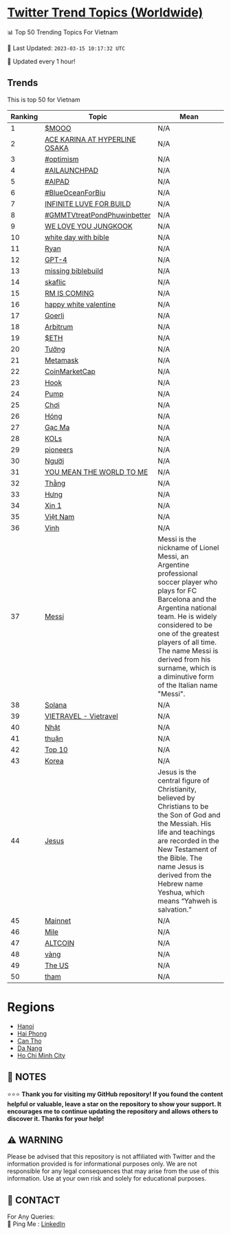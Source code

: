 [Twitter Trend Topics (Worldwide)](https://github.com/ErcinDedeoglu/Twitter-Trend-Topics)
==========


📊 Top 50 Trending Topics For Vietnam

📆 Last Updated: `2023-03-15 10:17:32 UTC`

🔧 Updated every 1 hour!


## Trends

This is top 50 for Vietnam

| Ranking | Topic | Mean |
| ------- | ------------ | ------------ |
| 1 | [$MOOO](http://twitter.com/search?q=%24MOOO) | N/A |
| 2 | [ACE KARINA AT HYPERLINE OSAKA](http://twitter.com/search?q=ACE+KARINA+AT+HYPERLINE+OSAKA) | N/A |
| 3 | [#optimism](http://twitter.com/search?q=%23optimism) | N/A |
| 4 | [#AILAUNCHPAD](http://twitter.com/search?q=%23AILAUNCHPAD) | N/A |
| 5 | [#AIPAD](http://twitter.com/search?q=%23AIPAD) | N/A |
| 6 | [#BlueOceanForBiu](http://twitter.com/search?q=%23BlueOceanForBiu) | N/A |
| 7 | [INFINITE LUVE FOR BUILD](http://twitter.com/search?q=INFINITE+LUVE+FOR+BUILD) | N/A |
| 8 | [#GMMTVtreatPondPhuwinbetter](http://twitter.com/search?q=%23GMMTVtreatPondPhuwinbetter) | N/A |
| 9 | [WE LOVE YOU JUNGKOOK](http://twitter.com/search?q=WE+LOVE+YOU+JUNGKOOK) | N/A |
| 10 | [white day with bible](http://twitter.com/search?q=white+day+with+bible) | N/A |
| 11 | [Ryan](http://twitter.com/search?q=Ryan) | N/A |
| 12 | [GPT-4](http://twitter.com/search?q=GPT-4) | N/A |
| 13 | [missing biblebuild](http://twitter.com/search?q=missing+biblebuild) | N/A |
| 14 | [skaflic](http://twitter.com/search?q=skaflic) | N/A |
| 15 | [RM IS COMING](http://twitter.com/search?q=RM+IS+COMING) | N/A |
| 16 | [happy white valentine](http://twitter.com/search?q=happy+white+valentine) | N/A |
| 17 | [Goerli](http://twitter.com/search?q=Goerli) | N/A |
| 18 | [Arbitrum](http://twitter.com/search?q=Arbitrum) | N/A |
| 19 | [$ETH](http://twitter.com/search?q=%24ETH) | N/A |
| 20 | [Tưởng](http://twitter.com/search?q=T%c6%b0%e1%bb%9fng) | N/A |
| 21 | [Metamask](http://twitter.com/search?q=Metamask) | N/A |
| 22 | [CoinMarketCap](http://twitter.com/search?q=CoinMarketCap) | N/A |
| 23 | [Hook](http://twitter.com/search?q=Hook) | N/A |
| 24 | [Pump](http://twitter.com/search?q=Pump) | N/A |
| 25 | [Chơi](http://twitter.com/search?q=Ch%c6%a1i) | N/A |
| 26 | [Hóng](http://twitter.com/search?q=H%c3%b3ng) | N/A |
| 27 | [Gạc Ma](http://twitter.com/search?q=G%e1%ba%a1c+Ma) | N/A |
| 28 | [KOLs](http://twitter.com/search?q=KOLs) | N/A |
| 29 | [pioneers](http://twitter.com/search?q=pioneers) | N/A |
| 30 | [Người](http://twitter.com/search?q=Ng%c6%b0%e1%bb%9di) | N/A |
| 31 | [YOU MEAN THE WORLD TO ME](http://twitter.com/search?q=YOU+MEAN+THE+WORLD+TO+ME) | N/A |
| 32 | [Thằng](http://twitter.com/search?q=Th%e1%ba%b1ng) | N/A |
| 33 | [Hưng](http://twitter.com/search?q=H%c6%b0ng) | N/A |
| 34 | [Xin 1](http://twitter.com/search?q=Xin+1) | N/A |
| 35 | [Việt Nam](http://twitter.com/search?q=Vi%e1%bb%87t+Nam) | N/A |
| 36 | [Vinh](http://twitter.com/search?q=Vinh) | N/A |
| 37 | [Messi](http://twitter.com/search?q=Messi) | Messi is the nickname of Lionel Messi, an Argentine professional soccer player who plays for FC Barcelona and the Argentina national team. He is widely considered to be one of the greatest players of all time. The name Messi is derived from his surname, which is a diminutive form of the Italian name "Messi". |
| 38 | [Solana](http://twitter.com/search?q=Solana) | N/A |
| 39 | [VIETRAVEL - Vietravel](http://twitter.com/search?q=VIETRAVEL+-+Vietravel) | N/A |
| 40 | [Nhật](http://twitter.com/search?q=Nh%e1%ba%adt) | N/A |
| 41 | [thuận](http://twitter.com/search?q=thu%e1%ba%adn) | N/A |
| 42 | [Top 10](http://twitter.com/search?q=Top+10) | N/A |
| 43 | [Korea](http://twitter.com/search?q=Korea) | N/A |
| 44 | [Jesus](http://twitter.com/search?q=Jesus) | Jesus is the central figure of Christianity, believed by Christians to be the Son of God and the Messiah. His life and teachings are recorded in the New Testament of the Bible. The name Jesus is derived from the Hebrew name Yeshua, which means “Yahweh is salvation.” |
| 45 | [Mainnet](http://twitter.com/search?q=Mainnet) | N/A |
| 46 | [Mile](http://twitter.com/search?q=Mile) | N/A |
| 47 | [ALTCOIN](http://twitter.com/search?q=ALTCOIN) | N/A |
| 48 | [vàng](http://twitter.com/search?q=v%c3%a0ng) | N/A |
| 49 | [The US](http://twitter.com/search?q=The+US) | N/A |
| 50 | [tham](http://twitter.com/search?q=tham) | N/A |



# Regions

* [Hanoi](</Vietnam/Hanoi.md>)
* [Hai Phong](</Vietnam/Hai Phong.md>)
* [Can Tho](</Vietnam/Can Tho.md>)
* [Da Nang](</Vietnam/Da Nang.md>)
* [Ho Chi Minh City](</Vietnam/Ho Chi Minh City.md>)



## 📝 NOTES

⭐⭐⭐ **Thank you for visiting my GitHub repository! If you found the content helpful or valuable, leave a star on the repository to show your support. It encourages me to continue updating the repository and allows others to discover it. Thanks for your help!**


## ⚠️ WARNING

Please be advised that this repository is not affiliated with Twitter and the information provided is for informational purposes only. We are not responsible for any legal consequences that may arise from the use of this information. Use at your own risk and solely for educational purposes.


## 📨 CONTACT

 For Any Queries:  
            🏓 Ping Me : [LinkedIn](https://www.linkedin.com/in/ercindedeoglu/)
